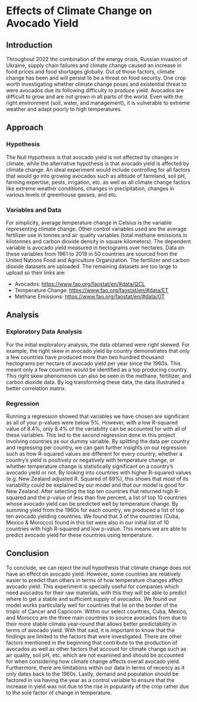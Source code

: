 # Effects of Climate Change on Avocado Yield
## Introduction
Throughout 2022 the combination of the energy crisis, Russian invasion of Ukraine, supply chain failures and climate change caused an increase in food prices and food shortages globally. Out of those factors, climate change has been and will persist to be a threat on food security. One crop worth investigating whether climate change poses and existential threat to were avocados due its following difficulty to produce yield. Avocados are difficult to grow and are not grown in all parts of the world. Even with the right environment (soil, water, and management), it is vulnerable to extreme weather and adapt poorly to high temperatures. 

## Approach
### Hypothesis
The Null Hypothesis is that avocado yield is not affected by changes in climate, while the alternative hypothesis is that avocado yield is affected by climate change. An ideal experiment would include controlling for all factors that would go into growing avocados such as altitude of farmland, soil pH, farming expertise, pests, irrigation, etc. as well as all climate change factors like extreme weather conditions, changes in precipitation, changes in various levels of greenhouse gasses, and etc.

### Variables and Data
For simplicity, average temperature change in Celsius is the variable representing climate change. Other control variables used are the average fertilizer use in tonnes and air quality variables (total methane emissions in kilotonnes and carbon dioxide density in square kilometers). The dependent variable is avocado yield measured in hectograms over hectares. Data on these variables from 1961 to 2019 in 50 countries are sourced from the United Nations Food and Agriculture Organization. The fertilizer and carbon dioxide datasets are uploaded. The remaining datasets are too large to upload so their links are: 
* Avocados: https://www.fao.org/faostat/en/#data/QCL 
* Temperature Change: https://www.fao.org/faostat/en/#data/ET 
* Methane Emissions: https://www.fao.org/faostat/en/#data/GT

## Analysis
### Exploratory Data Analysis


For the initial exploratory analysis, the data obtained were right skewed. For example, the right skew in avocado yield by country demonstrates that only a few countries have produced more than two hundred thousand hectograms per hectare of avocado yield per year since the 1960s. This meant only a few countries would be identified as a top producing country. This right skew phenomenon can also be seen in the methane, fertilizer, and carbon dioxide data. By log transforming these data, the data illustrated a better correlation matrix.

### Regression
Running a regression showed that variables we have chosen are significant as all of your p-values were below 5%. However, with a low R-squared value of 8.4%, only 8.4% of the variability can be accounted for with all of these variables. This led to the second regression done in this project involving countries as our dummy variable. By splitting the data per country and regressing per country, we can gain further insights on our regression such as how R-squared values are different for every country, whether a country’s yield is positively or negatively with temperature change, or whether temperature change is statistically significant on a country’s avocado yield or not.
By looking into countries with higher R-squared values (e.g. New Zealand adjusted R. Squared of 89%), this shows that most of its variability could be explained by our model and that our model is good for New Zealand. After selecting the top ten countries that returned high R-squared and the p-value of less than five percent, a list of top 10 countries whose avocado yield can be predicted well by temperature change. By summing yield from the 1960s for each country, we produced a list of top ten avocado yielding countries. We found that 3 of the countries (Cuba, Mexico & Morocco) found in this list were also in our initial list of 10 countries with high R-squared and low p-value. This means we are able to predict avocado yield for these countries using temperature. 

## Conclusion
To conclude, we can reject the null hypothesis that climate change does not have an effect on avocado yield. However, some countries are relatively easier to predict than others in terms of how temperature changes affect avocado yield. This experiment is specially useful for companies which need avocados for their raw materials, with this they will be able to predict where to get a stable and sufficient supply of avocados. We found our model works particularly well for countries that lie on the border of the tropic of Cancer and Capricorn. Within our select countries, Cuba, Mexico, and Morocco are the three main countries to source avocados from due to their more stable climate year-round that allows better predictability in terms of avocado yield. With that said, it is important to know that the findings are limited to the factors that were investigated. There are other factors mentioned in the beginning that contribute to the production of avocados as well as other factors that account for climate change such as air quality, soil pH, etc. which are not examined and should be accounted for when considering how climate change affects overall avocado yield. Furthermore, there are limitations within our data in terms of recency as it only dates back to the 1960s. Lastly, demand and population should be factored in via having the year as a control variable to ensure that the increase in yield was not due to the rise in popularity of the crop rather due to the sole factor of change in temperature.
